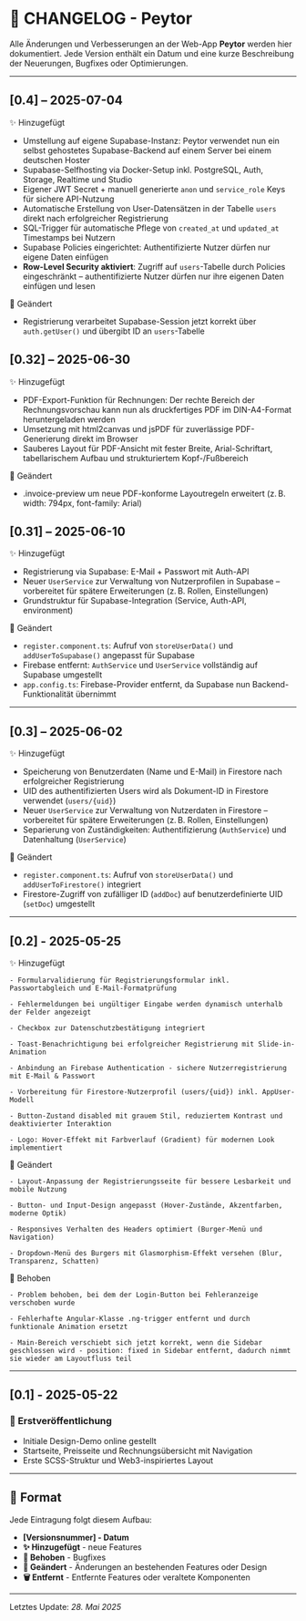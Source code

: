 # 📜 CHANGELOG - Peytor

Alle Änderungen und Verbesserungen an der Web-App **Peytor** werden hier dokumentiert. Jede Version enthält ein Datum und eine kurze Beschreibung der Neuerungen, Bugfixes oder Optimierungen.

---
## [0.4] – 2025-07-04

✨ Hinzugefügt

- Umstellung auf eigene Supabase-Instanz: Peytor verwendet nun ein selbst gehostetes Supabase-Backend auf einem Server bei einem deutschen Hoster
- Supabase-Selfhosting via Docker-Setup inkl. PostgreSQL, Auth, Storage, Realtime und Studio
- Eigener JWT Secret + manuell generierte `anon` und `service_role` Keys für sichere API-Nutzung
- Automatische Erstellung von User-Datensätzen in der Tabelle `users` direkt nach erfolgreicher Registrierung
- SQL-Trigger für automatische Pflege von `created_at` und `updated_at` Timestamps bei Nutzern
- Supabase Policies eingerichtet: Authentifizierte Nutzer dürfen nur eigene Daten einfügen
- **Row-Level Security aktiviert**: Zugriff auf `users`-Tabelle durch Policies eingeschränkt – authentifizierte Nutzer dürfen nur ihre eigenen Daten einfügen und lesen

🎨 Geändert

- Registrierung verarbeitet Supabase-Session jetzt korrekt über `auth.getUser()` und übergibt ID an `users`-Tabelle


##

## [0.32] – 2025-06-30

✨ Hinzugefügt

- PDF-Export-Funktion für Rechnungen: Der rechte Bereich der Rechnungsvorschau kann nun als druckfertiges PDF im DIN-A4-Format heruntergeladen werden
- Umsetzung mit html2canvas und jsPDF für zuverlässige PDF-Generierung direkt im Browser
- Sauberes Layout für PDF-Ansicht mit fester Breite, Arial-Schriftart, tabellarischem Aufbau und strukturiertem Kopf-/Fußbereich

🎨 Geändert

- .invoice-preview um neue PDF-konforme Layoutregeln erweitert (z. B. width: 794px, font-family: Arial)

## 

## [0.31] – 2025-06-10

✨ Hinzugefügt

- Registrierung via Supabase: E-Mail + Passwort mit Auth-API
- Neuer `UserService` zur Verwaltung von Nutzerprofilen in Supabase – vorbereitet für spätere Erweiterungen (z. B. Rollen, Einstellungen)
- Grundstruktur für Supabase-Integration (Service, Auth-API, environment)

🎨 Geändert

- `register.component.ts`: Aufruf von `storeUserData()` und `addUserToSupabase()` angepasst für Supabase
- Firebase entfernt: `AuthService` und `UserService` vollständig auf Supabase umgestellt
- `app.config.ts`: Firebase-Provider entfernt, da Supabase nun Backend-Funktionalität übernimmt

---

## [0.3] – 2025-06-02

✨ Hinzugefügt

- Speicherung von Benutzerdaten (Name und E-Mail) in Firestore nach erfolgreicher Registrierung
- UID des authentifizierten Users wird als Dokument-ID in Firestore verwendet (`users/{uid}`)
- Neuer `UserService` zur Verwaltung von Nutzerdaten in Firestore – vorbereitet für spätere Erweiterungen (z. B. Rollen, Einstellungen)
- Separierung von Zuständigkeiten: Authentifizierung (`AuthService`) und Datenhaltung (`UserService`)

🎨 Geändert

- `register.component.ts`: Aufruf von `storeUserData()` und `addUserToFirestore()` integriert
- Firestore-Zugriff von zufälliger ID (`addDoc`) auf benutzerdefinierte UID (`setDoc`) umgestellt


---

## [0.2] - 2025-05-25

✨ Hinzugefügt

    - Formularvalidierung für Registrierungsformular inkl. Passwortabgleich und E-Mail-Formatprüfung

    - Fehlermeldungen bei ungültiger Eingabe werden dynamisch unterhalb der Felder angezeigt

    - Checkbox zur Datenschutzbestätigung integriert

    - Toast-Benachrichtigung bei erfolgreicher Registrierung mit Slide-in-Animation

    - Anbindung an Firebase Authentication - sichere Nutzerregistrierung mit E-Mail & Passwort

    - Vorbereitung für Firestore-Nutzerprofil (users/{uid}) inkl. AppUser-Modell

    - Button-Zustand disabled mit grauem Stil, reduziertem Kontrast und deaktivierter Interaktion

    - Logo: Hover-Effekt mit Farbverlauf (Gradient) für modernen Look implementiert

🎨 Geändert

    - Layout-Anpassung der Registrierungsseite für bessere Lesbarkeit und mobile Nutzung

    - Button- und Input-Design angepasst (Hover-Zustände, Akzentfarben, moderne Optik)

    - Responsives Verhalten des Headers optimiert (Burger-Menü und Navigation)

    - Dropdown-Menü des Burgers mit Glasmorphism-Effekt versehen (Blur, Transparenz, Schatten)

🐛 Behoben

    - Problem behoben, bei dem der Login-Button bei Fehleranzeige verschoben wurde

    - Fehlerhafte Angular-Klasse .ng-trigger entfernt und durch funktionale Animation ersetzt

    - Main-Bereich verschiebt sich jetzt korrekt, wenn die Sidebar geschlossen wird - position: fixed in Sidebar entfernt, dadurch nimmt sie wieder am Layoutfluss teil

---

## [0.1] - 2025-05-22
### 🚀 Erstveröffentlichung
- Initiale Design-Demo online gestellt
- Startseite, Preisseite und Rechnungsübersicht mit Navigation
- Erste SCSS-Struktur und Web3-inspiriertes Layout

---

## 🔧 Format

Jede Eintragung folgt diesem Aufbau:
- **[Versionsnummer] - Datum**
- **✨ Hinzugefügt** - neue Features
- **🐛 Behoben** - Bugfixes
- **🎨 Geändert** - Änderungen an bestehenden Features oder Design
- **🗑️ Entfernt** - Entfernte Features oder veraltete Komponenten

---

Letztes Update: *28. Mai 2025*
